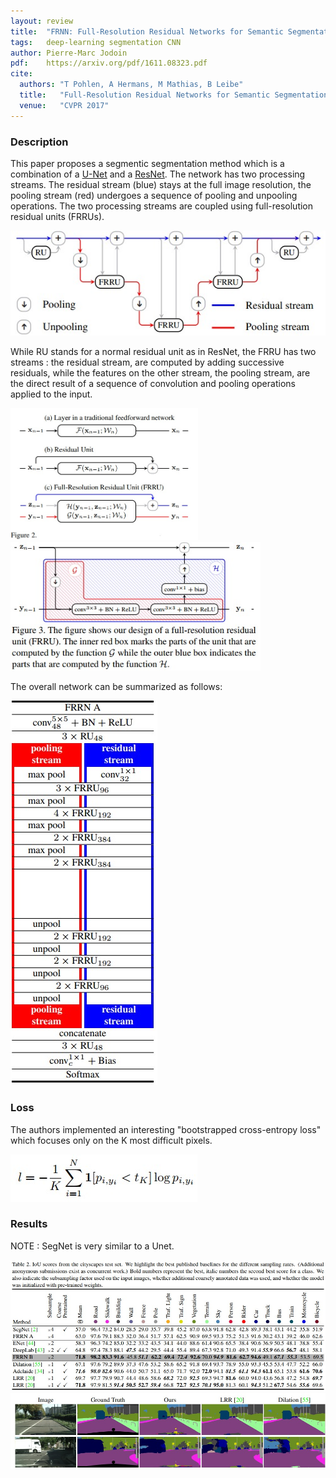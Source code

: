```yaml
---
layout: review
title:  "FRNN: Full-Resolution Residual Networks for Semantic Segmentation in Street Scenes"
tags:   deep-learning segmentation CNN
author: Pierre-Marc Jodoin
pdf:    https://arxiv.org/pdf/1611.08323.pdf   
cite:
  authors: "T Pohlen, A Hermans, M Mathias, B Leibe"
  title:   "Full-Resolution Residual Networks for Semantic Segmentation in Street Scenes"
  venue:   "CVPR 2017"
---
```


### Description

This paper proposes a segmentic segmentation method which is a combination of a [U-Net](https://vitalab.github.io/article/2017/02/27/unet.html) and a [ResNet](https://vitalab.github.io/article/2017/03/16/resnet.html). The network has two processing streams. The residual stream (blue) stays at the full image resolution, the pooling stream (red) undergoes a sequence of pooling and unpooling operations. The two processing streams are coupled using full-resolution residual units (FRRUs).


![](/article/images/FRNN/sc03.jpg)


While RU stands for a normal residual unit as in ResNet, the FRRU has two streams : the residual stream, are computed by adding successive residuals, while the features on the other stream, the pooling stream, are the direct result of a sequence of convolution and pooling operations applied to the input.

<img src="/article/images/FRNN/sc04.jpg" width="300">
<img src="/article/images/FRNN/sc01.jpg" width="400">

The overall network can be summarized as follows:

![](/article/images/FRNN/sc02.jpg)

### Loss

The authors implemented an interesting "bootstrapped cross-entropy loss" which focuses only on the K most difficult pixels.

![](/article/images/FRNN/sc06.jpg)

### Results

NOTE : SegNet is very similar to a Unet.

![](/article/images/FRNN/sc05.jpg)
![](/article/images/FRNN/sc07.jpg)

